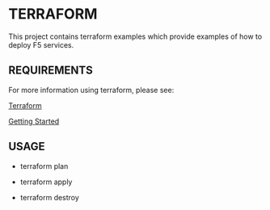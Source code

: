 # TERRAFORM

This project contains terraform examples which provide examples of how to deploy F5 services. 


## REQUIREMENTS

For more information using terraform, please see:

[Terraform](https://www.terraform.io/)

[Getting Started](https://www.terraform.io/intro/getting-started/install.html)


## USAGE

* terraform plan

* terraform apply 

* terraform destroy 


